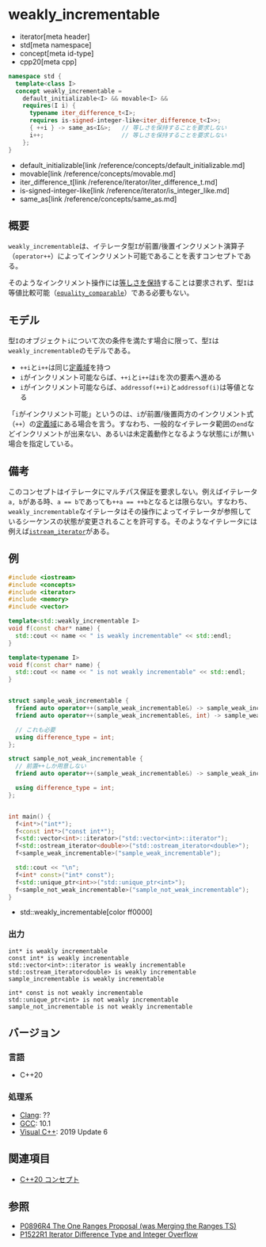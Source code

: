 # weakly_incrementable
* iterator[meta header]
* std[meta namespace]
* concept[meta id-type]
* cpp20[meta cpp]

```cpp
namespace std {
  template<class I>
  concept weakly_incrementable =
    default_initializable<I> && movable<I> &&
    requires(I i) {
      typename iter_difference_t<I>;
      requires is-signed-integer-like<iter_difference_t<I>>;
      { ++i } -> same_as<I&>;   // 等しさを保持することを要求しない
      i++;                      // 等しさを保持することを要求しない
    };
}
```
* default_initializable[link /reference/concepts/default_initializable.md]
* movable[link /reference/concepts/movable.md]
* iter_difference_t[link /reference/iterator/iter_difference_t.md]
* is-signed-integer-like[link /reference/iterator/is_integer_like.md]
* same_as[link /reference/concepts/same_as.md]

## 概要

`weakly_incrementable`は、イテレータ型`I`が前置/後置インクリメント演算子（`operator++`）によってインクリメント可能であることを表すコンセプトである。

そのようなインクリメント操作には[等しさを保持](/reference/concepts.md)することは要求されず、型`I`は等値比較可能（[`equality_comparable`](/reference/concepts/equality_comparable.md)）である必要もない。

## モデル

型`I`のオブジェクト`i`について次の条件を満たす場合に限って、型`I`は`weakly_incrementable`のモデルである。

- `++i`と`i++`は同じ[定義域](/reference/concepts.md)を持つ
- `i`がインクリメント可能ならば、`++i`と`i++`は`i`を次の要素へ進める
- `i`がインクリメント可能ならば、`addressof(++i)`と`addressof(i)`は等値となる

「`i`がインクリメント可能」というのは、`i`が前置/後置両方のインクリメント式（`++`）の[定義域](/reference/concepts.md)にある場合を言う。すなわち、一般的なイテレータ範囲の`end`などインクリメントが出来ない、あるいは未定義動作となるような状態に`i`が無い場合を指定している。

## 備考

このコンセプトはイテレータにマルチパス保証を要求しない。例えばイテレータ`a, b`がある時、`a == b`であっても`++a == ++b`となるとは限らない。すなわち、`weakly_incrementable`なイテレータはその操作によってイテレータが参照しているシーケンスの状態が変更されることを許可する。そのようなイテレータには例えば[`istream_iterator`](/reference/iterator/istream_iterator.md)がある。

## 例
```cpp example
#include <iostream>
#include <concepts>
#include <iterator>
#include <memory>
#include <vector>

template<std::weakly_incrementable I>
void f(const char* name) {
  std::cout << name << " is weakly incrementable" << std::endl;
}

template<typename I>
void f(const char* name) {
  std::cout << name << " is not weakly incrementable" << std::endl;
}


struct sample_weak_incrementable {
  friend auto operator++(sample_weak_incrementable&) -> sample_weak_incrementable&;
  friend auto operator++(sample_weak_incrementable&, int) -> sample_weak_incrementable&;  

  // これも必要
  using difference_type = int;
};

struct sample_not_weak_incrementable {
  // 前置++しか用意しない
  friend auto operator++(sample_weak_incrementable&) -> sample_weak_incrementable&;

  using difference_type = int;
};


int main() {
  f<int*>("int*");
  f<const int*>("const int*");
  f<std::vector<int>::iterator>("std::vector<int>::iterator");
  f<std::ostream_iterator<double>>("std::ostream_iterator<double>");
  f<sample_weak_incrementable>("sample_weak_incrementable");

  std::cout << "\n";
  f<int* const>("int* const");
  f<std::unique_ptr<int>>("std::unique_ptr<int>");
  f<sample_not_weak_incrementable>("sample_not_weak_incrementable");
}
```
* std::weakly_incrementable[color ff0000]

### 出力
```
int* is weakly incrementable
const int* is weakly incrementable
std::vector<int>::iterator is weakly incrementable
std::ostream_iterator<double> is weakly incrementable
sample_incrementable is weakly incrementable

int* const is not weakly incrementable
std::unique_ptr<int> is not weakly incrementable
sample_not_incrementable is not weakly incrementable
```

## バージョン
### 言語
- C++20

### 処理系
- [Clang](/implementation.md#clang): ??
- [GCC](/implementation.md#gcc): 10.1
- [Visual C++](/implementation.md#visual_cpp): 2019 Update 6

## 関連項目

- [C++20 コンセプト](/lang/cpp20/concepts.md)

## 参照

- [P0896R4 The One Ranges Proposal (was Merging the Ranges TS)](http://www.open-std.org/jtc1/sc22/wg21/docs/papers/2018/p0896r4.pdf)
- [P1522R1 Iterator Difference Type and Integer Overflow](http://www.open-std.org/jtc1/sc22/wg21/docs/papers/2019/p1522r1.pdf)

